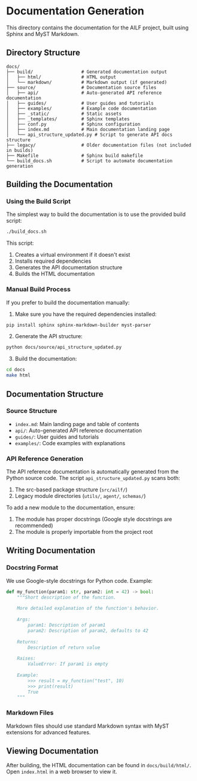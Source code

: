 # Documentation Generation

This directory contains the documentation for the AILF project, built using Sphinx and MyST Markdown.

## Directory Structure

```
docs/
├── build/                  # Generated documentation output
│   ├── html/               # HTML output
│   └── markdown/           # Markdown output (if generated)
├── source/                 # Documentation source files
│   ├── api/                # Auto-generated API reference documentation
│   ├── guides/             # User guides and tutorials
│   ├── examples/           # Example code documentation
│   ├── _static/            # Static assets
│   ├── _templates/         # Sphinx templates
│   ├── conf.py             # Sphinx configuration
│   ├── index.md            # Main documentation landing page
│   └── api_structure_updated.py # Script to generate API docs structure
├── legacy/                 # Older documentation files (not included in builds)
├── Makefile                # Sphinx build makefile
└── build_docs.sh           # Script to automate documentation generation
```

## Building the Documentation

### Using the Build Script

The simplest way to build the documentation is to use the provided build script:

```bash
./build_docs.sh
```

This script:
1. Creates a virtual environment if it doesn't exist
2. Installs required dependencies
3. Generates the API documentation structure
4. Builds the HTML documentation

### Manual Build Process

If you prefer to build the documentation manually:

1. Make sure you have the required dependencies installed:
```bash
pip install sphinx sphinx-markdown-builder myst-parser
```

2. Generate the API structure:
```bash
python docs/source/api_structure_updated.py
```

3. Build the documentation:
```bash
cd docs
make html
```

## Documentation Structure

### Source Structure

- `index.md`: Main landing page and table of contents
- `api/`: Auto-generated API reference documentation
- `guides/`: User guides and tutorials
- `examples/`: Code examples with explanations

### API Reference Generation

The API reference documentation is automatically generated from the Python source code. The script `api_structure_updated.py` scans both:

1. The src-based package structure (`src/ailf/`)
2. Legacy module directories (`utils/`, `agent/`, `schemas/`)

To add a new module to the documentation, ensure:
1. The module has proper docstrings (Google style docstrings are recommended)
2. The module is properly importable from the project root

## Writing Documentation

### Docstring Format

We use Google-style docstrings for Python code. Example:

```python
def my_function(param1: str, param2: int = 42) -> bool:
    """Short description of the function.
    
    More detailed explanation of the function's behavior.
    
    Args:
        param1: Description of param1
        param2: Description of param2, defaults to 42
        
    Returns:
        Description of return value
        
    Raises:
        ValueError: If param1 is empty
        
    Example:
        >>> result = my_function("test", 10)
        >>> print(result)
        True
    """
```

### Markdown Files

Markdown files should use standard Markdown syntax with MyST extensions for advanced features.

## Viewing Documentation

After building, the HTML documentation can be found in `docs/build/html/`. Open `index.html` in a web browser to view it.
